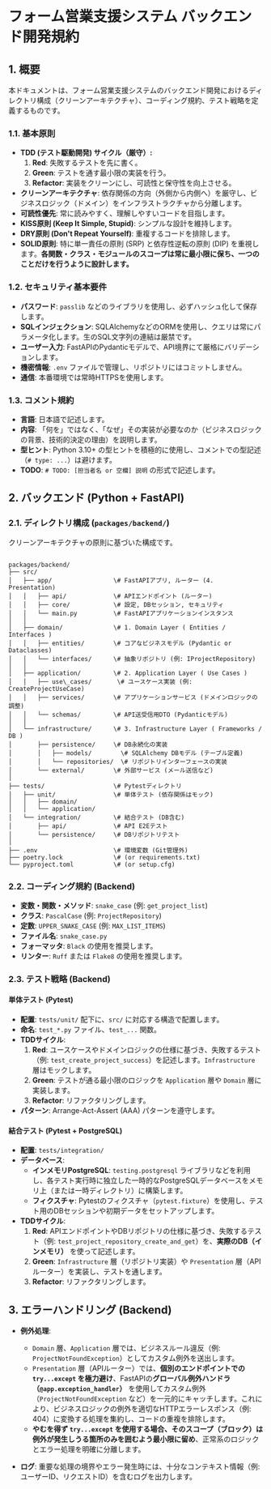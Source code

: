 # フォーム営業支援システム バックエンド開発規約

## 1. 概要

本ドキュメントは、フォーム営業支援システムのバックエンド開発におけるディレクトリ構成（クリーンアーキテクチャ）、コーディング規約、テスト戦略を定義するものです。

### 1.1. 基本原則

* **TDD (テスト駆動開発) サイクル（厳守）:**
    1.  **Red**: 失敗するテストを先に書く。
    2.  **Green**: テストを通す最小限の実装を行う。
    3.  **Refactor**: 実装をクリーンにし、可読性と保守性を向上させる。
* **クリーンアーキテクチャ**: 依存関係の方向（外側から内側へ）を厳守し、ビジネスロジック（ドメイン）をインフラストラクチャから分離します。
* **可読性優先**: 常に読みやすく、理解しやすいコードを目指します。
* **KISS原則 (Keep It Simple, Stupid)**: シンプルな設計を維持します。
* **DRY原則 (Don't Repeat Yourself)**: 重複するコードを排除します。
* **SOLID原則**: 特に単一責任の原則 (SRP) と依存性逆転の原則 (DIP) を重視します。**各関数・クラス・モジュールのスコープは常に最小限に保ち、一つのことだけを行うように設計します。**

### 1.2. セキュリティ基本要件

* **パスワード**: `passlib` などのライブラリを使用し、必ずハッシュ化して保存します。
* **SQLインジェクション**: SQLAlchemyなどのORMを使用し、クエリは常にパラメータ化します。生のSQL文字列の連結は厳禁です。
* **ユーザー入力**: FastAPIのPydanticモデルで、API境界にて厳格にバリデーションします。
* **機密情報**: `.env` ファイルで管理し、リポジトリにはコミットしません。
* **通信**: 本番環境では常時HTTPSを使用します。

### 1.3. コメント規約

* **言語**: 日本語で記述します。
* **内容**: 「何を」ではなく、「なぜ」その実装が必要なのか（ビジネスロジックの背景、技術的決定の理由）を説明します。
* **型ヒント**: Python 3.10+ の型ヒントを積極的に使用し、コメントでの型記述（`# type: ...`）は避けます。
* **TODO**: `# TODO: [担当者名 or 空欄] 説明` の形式で記述します。

## 2. バックエンド (Python + FastAPI)

### 2.1. ディレクトリ構成 (`packages/backend/`)

クリーンアーキテクチャの原則に基づいた構成です。

```

packages/backend/
├── src/
│   ├── app/                 \# FastAPIアプリ, ルーター (4. Presentation)
│   │   ├── api/             \# APIエンドポイント (ルーター)
│   │   ├── core/            \# 設定, DBセッション, セキュリティ
│   │   └── main.py          \# FastAPIアプリケーションインスタンス
│   │
│   ├── domain/              \# 1. Domain Layer ( Entities / Interfaces )
│   │   ├── entities/        \# コアなビジネスモデル (Pydantic or Dataclasses)
│   │   └── interfaces/      \# 抽象リポジトリ (例: IProjectRepository)
│   │
│   ├── application/         \# 2. Application Layer ( Use Cases )
│   │   ├── use\_cases/       \# ユースケース実装 (例: CreateProjectUseCase)
│   │   ├── services/        \# アプリケーションサービス (ドメインロジックの調整)
│   │   └── schemas/         \# API送受信用DTO (Pydanticモデル)
│   │
│   └── infrastructure/      \# 3. Infrastructure Layer ( Frameworks / DB )
│       ├── persistence/     \# DB永続化の実装
│       │   ├── models/        \# SQLAlchemy DBモデル (テーブル定義)
│       │   └── repositories/  \# リポジトリインターフェースの実装
│       └── external/        \# 外部サービス (メール送信など)
│
├── tests/                   \# Pytestディレクトリ
│   ├── unit/                \# 単体テスト (依存関係はモック)
│   │   ├── domain/
│   │   └── application/
│   └── integration/         \# 結合テスト (DB含む)
│       ├── api/             \# API E2Eテスト
│       └── persistence/     \# DBリポジトリテスト
│
├── .env                     \# 環境変数 (Git管理外)
├── poetry.lock              \# (or requirements.txt)
└── pyproject.toml           \# (or setup.cfg)

```

### 2.2. コーディング規約 (Backend)

* **変数・関数・メソッド**: `snake_case` (例: `get_project_list`)
* **クラス**: `PascalCase` (例: `ProjectRepository`)
* **定数**: `UPPER_SNAKE_CASE` (例: `MAX_LIST_ITEMS`)
* **ファイル名**: `snake_case.py`
* **フォーマッタ**: `Black` の使用を推奨します。
* **リンター**: `Ruff` または `Flake8` の使用を推奨します。

### 2.3. テスト戦略 (Backend)

#### 単体テスト (Pytest)

* **配置**: `tests/unit/` 配下に、`src/` に対応する構造で配置します。
* **命名**: `test_*.py` ファイル、`test_...` 関数。
* **TDDサイクル**:
    1.  **Red**: ユースケースやドメインロジックの仕様に基づき、失敗するテスト（例: `test_create_project_success`）を記述します。`Infrastructure` 層はモックします。
    2.  **Green**: テストが通る最小限のロジックを `Application` 層や `Domain` 層に実装します。
    3.  **Refactor**: リファクタリングします。
* **パターン**: Arrange-Act-Assert (AAA) パターンを遵守します。

#### 結合テスト (Pytest + PostgreSQL)

* **配置**: `tests/integration/`
* **データベース**:
    * **インメモリPostgreSQL**: `testing.postgresql` ライブラリなどを利用し、各テスト実行時に独立した一時的なPostgreSQLデータベースをメモリ上（または一時ディレクトリ）に構築します。
    * **フィクスチャ**: Pytestのフィクスチャ（`pytest.fixture`）を使用し、テスト用のDBセッションや初期データをセットアップします。
* **TDDサイクル**:
    1.  **Red**: APIエンドポイントやDBリポジトリの仕様に基づき、失敗するテスト（例: `test_project_repository_create_and_get`）を、**実際のDB（インメモリ）** を使って記述します。
    2.  **Green**: `Infrastructure` 層（リポジトリ実装）や `Presentation` 層（APIルーター）を実装し、テストを通します。
    3.  **Refactor**: リファクタリングします。

## 3. エラーハンドリング (Backend)

* **例外処理**:
    * `Domain` 層、`Application` 層では、ビジネスルール違反（例: `ProjectNotFoundException`）としてカスタム例外を送出します。
    * `Presentation` 層（APIルーター）では、**個別のエンドポイントでの `try...except` を極力避け**、FastAPIの**グローバル例外ハンドラ（`@app.exception_handler`）** を使用してカスタム例外（`ProjectNotFoundException` など）を一元的にキャッチします。これにより、ビジネスロジックの例外を適切なHTTPエラーレスポンス（例: 404）に変換する処理を集約し、コードの重複を排除します。
    * **やむを得ず `try...except` を使用する場合、そのスコープ（ブロック）は例外が発生しうる箇所のみを囲むよう最小限に留め**、正常系のロジックとエラー処理を明確に分離します。

* **ログ**: 重要な処理の境界やエラー発生時には、十分なコンテキスト情報（例: ユーザーID、リクエストID）を含むログを出力します。